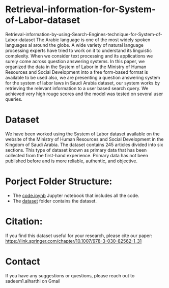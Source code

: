 # Retrieval-information-for-System-of-Labor-dataset
Retrieval-information-by-using-Search-Engines-technique-for-System-of-Labor-dataset The Arabic language is one of the most widely spoken languages al around the globe. A wide variety of natural language processing experts have tried to work on it to understand its linguistic complexity. When we consider text processing and its applications we surely come across question answering systems. In this paper, we organized the data in the System of Labor in the Ministry of Human Resources and Social Development into a free form-based format is available to be used also, we are presenting a question answering system for the system of labor laws in Saudi Arabia dataset, our system works by retrieving the relevant information to a user based search query. We achieved very high rouge scores and the model was tested on several user queries.

# Dataset
We have been worked using the System of Labor dataset available on the website of the Ministry of Human Resources and Social Development in the Kingdom of Saudi Arabia. The dataset contains 245 articles divided into six sections. This type of dataset known as primary data that has been collected from the first-hand experience. Primary data has not been published before and is more reliable, authentic, and objective.

# Porject Folder Structure:

- The [code.ipynb](https://github.com/SadeemAlharthi/Arabic_Question-Answering_System_Using_Search_Engine_Techniques/blob/master/%20Code.ipynb) Jupyter notebook that includes all the code.
- The [dataset](https://github.com/SadeemAlharthi/Arabic_Question-Answering_System_Using_Search_Engine_Techniques/tree/master/Dataset) folder contains the dataset.

# Citation:

If you find this dataset useful for your research, please cite 
our paper: https://link.springer.com/chapter/10.1007/978-3-030-82562-1_31


# Contact

If you have any suggestions or questions, please reach out to sadeem1.alharthi on Gmail


